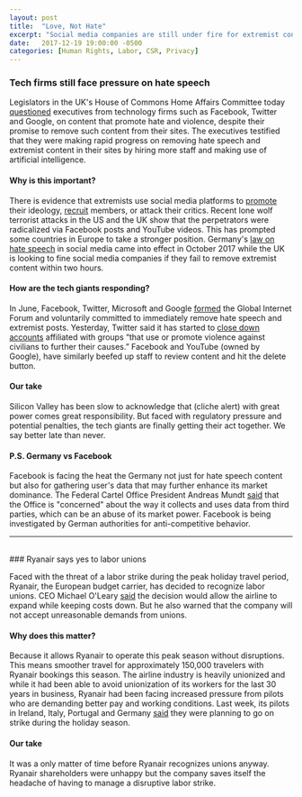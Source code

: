 ```yaml
---
layout: post
title:  "Love, Not Hate"
excerpt: "Social media companies are still under fire for extremist content. Budget airline Ryanair recognizes labor unions."
date:   2017-12-19 19:00:00 -0500
categories: [Human Rights, Labor, CSR, Privacy]
---
```


### Tech firms still face pressure on hate speech

Legislators in the UK's House of Commons Home Affairs Committee today [questioned](https://www.bloomberg.com/news/articles/2017-12-19/u-k-lawmakers-slam-facebook-google-twitter-on-hate-speech) executives from technology firms such as Facebook, Twitter and Google, on content that promote hate and violence, despite their promise to remove such content from their sites. The executives testified that they were making rapid progress on removing hate speech and extremist content in their sites by hiring more staff and making use of artificial intelligence.

#### Why is this important?

There is evidence that extremists use social media platforms to [promote](https://www.scientificamerican.com/article/when-hatred-goes-viral-inside-social-medias-efforts-to-combat-terrorism/) their ideology, [recruit](http://www.bbc.co.uk/newsbeat/article/31574846/how-islamic-state-extremists-use-social-media-to-recruit) members, or attack their critics. Recent lone wolf terrorist attacks in the US and the UK show that the perpetrators were radicalized via Facebook posts and YouTube videos. This has prompted some countries in Europe to take a stronger position. Germany's [law on hate speech](https://techcrunch.com/2017/10/02/germanys-social-media-hate-speech-law-is-now-in-effect/) in social media came into effect in October 2017 while the UK is looking to fine social media companies if they fail to remove extremist content within two hours.  

#### How are the tech giants responding?

In June, Facebook, Twitter, Microsoft and Google [formed](https://www.theguardian.com/technology/2017/jun/26/google-facebook-counter-terrorism-online-extremism) the Global Internet Forum and voluntarily committed to immediately remove hate speech and extremist posts. Yesterday, Twitter said it has started to [close down accounts](http://thehill.com/policy/technology/365424-twitter-to-begin-enforcing-new-hate-speech-rules) affiliated with groups “that use or promote violence against civilians to further their causes.” Facebook and YouTube (owned by Google), have similarly beefed up staff to review content and hit the delete button.

#### Our take

Silicon Valley has been slow to acknowledge that (cliche alert) with great power comes great responsibility. But faced with regulatory pressure and potential penalties, the tech giants are finally getting their act together. We say better late than never.

#### P.S. Germany vs Facebook

Facebook is facing the heat the Germany not just for hate speech content but also for gathering user's data that may further enhance its market dominance. The Federal Cartel Office President Andreas Mundt [said](https://www.bloomberg.com/news/articles/2017-12-19/facebook-s-data-harvesting-under-fire-from-german-cartel-agency) that the Office is "concerned" about the way it collects and uses data from third parties, which can be an abuse of its market power. Facebook is being investigated by German authorities for anti-competitive behavior.

* * *
<br />
### Ryanair says yes to labor unions

Faced with the threat of a labor strike during the peak holiday travel period, Ryanair, the European budget carrier, has decided to recognize labor unions. CEO Michael O'Leary [said](https://www.reuters.com/article/us-ryanair-pilots-unions/defiant-oleary-says-union-recognition-sets-stage-for-ryanair-expansion-idUSKBN1ED230?il=0) the decision would allow the airline to expand while keeping costs down. But he also warned that the company will not accept unreasonable demands from unions.

#### Why does this matter?

Because it allows Ryanair to operate this peak season without disruptions. This means smoother travel for approximately 150,000 travelers with Ryanair bookings this season. The airline industry is heavily unionized and while it had been able to avoid unionization of its workers for the last 30 years in business, Ryanair had been facing increased pressure from pilots who are demanding better pay and working conditions. Last week, its pilots in Ireland, Italy, Portugal and Germany [said](http://www.bbc.com/news/business-42320733) they were planning to go on strike during the holiday season.

#### Our take

It was a only matter of time before Ryanair recognizes unions anyway. Ryanair shareholders were unhappy but the company saves itself the headache of having to manage a disruptive labor strike.
